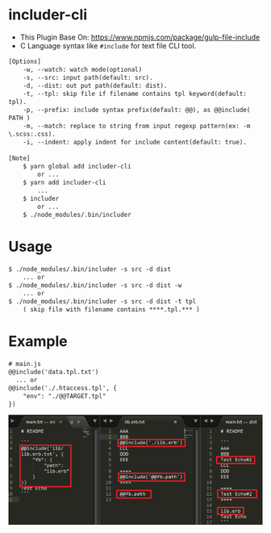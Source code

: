 # includer-cli

- This Plugin Base On: https://www.npmjs.com/package/gulp-file-include
- C Language syntax like `#include` for text file CLI tool.

```
[Options]
    -w, --watch: watch mode(optional)
    -s, --src: input path(default: src).
    -d, --dist: out put path(default: dist).
    -t, --tpl: skip file if filename contains tpl keyword(default: tpl).
    -p, --prefix: include syntax prefix(default: @@), as @@include( PATH )
    -m, --match: replace to string from input regexp pattern(ex: -m \.scss:.css).
    -i, --indent: apply indent for include content(default: true).

[Note]
    $ yarn global add includer-cli
   		or ...
   	$ yarn add includer-cli
   		...
   	$ includer
   		or ...
   	$ ./node_modules/.bin/includer
```

# Usage

```
$ ./node_modules/.bin/includer -s src -d dist
	... or
$ ./node_modules/.bin/includer -s src -d dist -w
	... or
$ ./node_modules/.bin/includer -s src -d dist -t tpl
	( skip file with filename contains ****.tpl.*** )
```

# Example

```
# main.js
@@include('data.tpl.txt')
  ... or
@@include('./.htaccess.tpl', {
    "env": "./@@TARGET.tpl"
})
```

![Alt text](https://raw.githubusercontent.com/scott1028/includer-cli/master/example.png "example.png")
